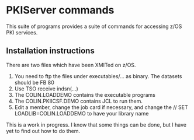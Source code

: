 # PKIServer commands

This suite of programs provides a suite of commands for accessing z/OS PKI services.

## Installation instructions

There are two files which have been XMITed on z/OS.

1. You need to ftp the files under executables/... as binary.  The datasets should be FB 80
2. Use TSO receive indsn(...) 
3. The COLIN.LOADDEMO contains the executable programs
4. The COLIN.PKIICSF.DEMO contains JCL to run them.
5. Edit a member, change the job card if necessary, and change the // SET LOADLIB=COLIN.LOADDEMO  to have your library name


This is a work in progress.  I know that some things can be done, but I have yet to find out how to do them.